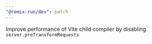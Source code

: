 ```yaml
---
"@remix-run/dev": patch
---
```


Improve performance of Vite child compiler by disabling `server.preTransformRequests`
